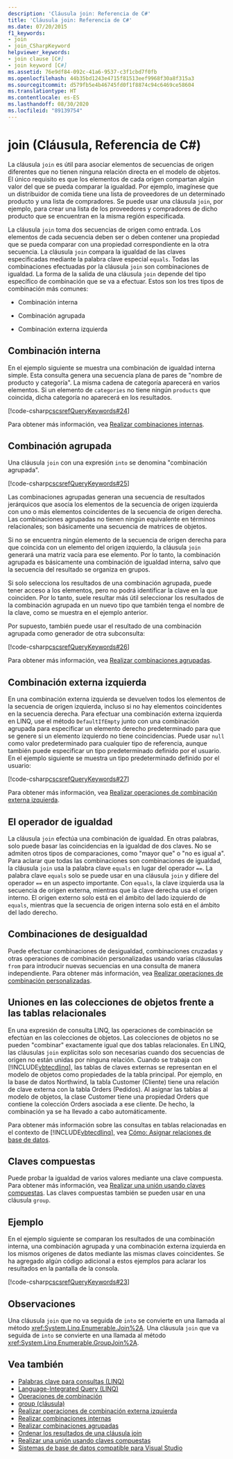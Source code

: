 ```yaml
---
description: 'Cláusula join: Referencia de C#'
title: 'Cláusula join: Referencia de C#'
ms.date: 07/20/2015
f1_keywords:
- join
- join_CSharpKeyword
helpviewer_keywords:
- join clause [C#]
- join keyword [C#]
ms.assetid: 76e9df84-092c-41a6-9537-c3f1cbd7f0fb
ms.openlocfilehash: 44b35bd1243e4715f81513eef9968f30a8f315a3
ms.sourcegitcommit: d579fb5e4b46745fd0f1f8874c94c6469ce58604
ms.translationtype: HT
ms.contentlocale: es-ES
ms.lasthandoff: 08/30/2020
ms.locfileid: "89139754"
---
```

# <a name="join-clause-c-reference"></a>join (Cláusula, Referencia de C#)

La cláusula `join` es útil para asociar elementos de secuencias de origen diferentes que no tienen ninguna relación directa en el modelo de objetos. El único requisito es que los elementos de cada origen compartan algún valor del que se pueda comparar la igualdad. Por ejemplo, imagínese que un distribuidor de comida tiene una lista de proveedores de un determinado producto y una lista de compradores. Se puede usar una cláusula `join`, por ejemplo, para crear una lista de los proveedores y compradores de dicho producto que se encuentran en la misma región especificada.

La cláusula `join` toma dos secuencias de origen como entrada. Los elementos de cada secuencia deben ser o deben contener una propiedad que se pueda comparar con una propiedad correspondiente en la otra secuencia. La cláusula `join` compara la igualdad de las claves especificadas mediante la palabra clave especial `equals`. Todas las combinaciones efectuadas por la cláusula `join` son combinaciones de igualdad. La forma de la salida de una cláusula `join` depende del tipo específico de combinación que se va a efectuar. Estos son los tres tipos de combinación más comunes:

- Combinación interna

- Combinación agrupada

- Combinación externa izquierda

## <a name="inner-join"></a>Combinación interna

En el ejemplo siguiente se muestra una combinación de igualdad interna simple. Esta consulta genera una secuencia plana de pares de "nombre de producto y categoría". La misma cadena de categoría aparecerá en varios elementos. Si un elemento de `categories` no tiene ningún `products` que coincida, dicha categoría no aparecerá en los resultados.

[!code-csharp[cscsrefQueryKeywords#24](~/samples/snippets/csharp/VS_Snippets_VBCSharp/CsCsrefQueryKeywords/CS/Join.cs#24)]

Para obtener más información, vea [Realizar combinaciones internas](../../linq/perform-inner-joins.md).

## <a name="group-join"></a>Combinación agrupada

Una cláusula `join` con una expresión `into` se denomina "combinación agrupada".

[!code-csharp[cscsrefQueryKeywords#25](~/samples/snippets/csharp/VS_Snippets_VBCSharp/CsCsrefQueryKeywords/CS/Join.cs#25)]

Las combinaciones agrupadas generan una secuencia de resultados jerárquicos que asocia los elementos de la secuencia de origen izquierda con uno o más elementos coincidentes de la secuencia de origen derecha. Las combinaciones agrupadas no tienen ningún equivalente en términos relacionales; son básicamente una secuencia de matrices de objetos.

Si no se encuentra ningún elemento de la secuencia de origen derecha para que coincida con un elemento del origen izquierdo, la cláusula `join` generará una matriz vacía para ese elemento. Por lo tanto, la combinación agrupada es básicamente una combinación de igualdad interna, salvo que la secuencia del resultado se organiza en grupos.

Si solo selecciona los resultados de una combinación agrupada, puede tener acceso a los elementos, pero no podrá identificar la clave en la que coinciden. Por lo tanto, suele resultar más útil seleccionar los resultados de la combinación agrupada en un nuevo tipo que también tenga el nombre de la clave, como se muestra en el ejemplo anterior.

Por supuesto, también puede usar el resultado de una combinación agrupada como generador de otra subconsulta:

[!code-csharp[cscsrefQueryKeywords#26](~/samples/snippets/csharp/VS_Snippets_VBCSharp/CsCsrefQueryKeywords/CS/Join.cs#26)]

Para obtener más información, vea [Realizar combinaciones agrupadas](../../linq/perform-grouped-joins.md).

## <a name="left-outer-join"></a>Combinación externa izquierda

En una combinación externa izquierda se devuelven todos los elementos de la secuencia de origen izquierda, incluso si no hay elementos coincidentes en la secuencia derecha. Para efectuar una combinación externa izquierda en LINQ, use el método `DefaultIfEmpty` junto con una combinación agrupada para especificar un elemento derecho predeterminado para que se genere si un elemento izquierdo no tiene coincidencias. Puede usar `null` como valor predeterminado para cualquier tipo de referencia, aunque también puede especificar un tipo predeterminado definido por el usuario. En el ejemplo siguiente se muestra un tipo predeterminado definido por el usuario:

[!code-csharp[cscsrefQueryKeywords#27](~/samples/snippets/csharp/VS_Snippets_VBCSharp/CsCsrefQueryKeywords/CS/Join.cs#27)]

Para obtener más información, vea [Realizar operaciones de combinación externa izquierda](../../linq/perform-left-outer-joins.md).

## <a name="the-equals-operator"></a>El operador de igualdad

La cláusula `join` efectúa una combinación de igualdad. En otras palabras, solo puede basar las coincidencias en la igualdad de dos claves. No se admiten otros tipos de comparaciones, como "mayor que" o "no es igual a". Para aclarar que todas las combinaciones son combinaciones de igualdad, la cláusula `join` usa la palabra clave `equals` en lugar del operador `==`. La palabra clave `equals` solo se puede usar en una cláusula `join` y difiere del operador `==` en un aspecto importante. Con `equals`, la clave izquierda usa la secuencia de origen externa, mientras que la clave derecha usa el origen interno. El origen externo solo está en el ámbito del lado izquierdo de `equals`, mientras que la secuencia de origen interna solo está en el ámbito del lado derecho.

## <a name="non-equijoins"></a>Combinaciones de desigualdad

Puede efectuar combinaciones de desigualdad, combinaciones cruzadas y otras operaciones de combinación personalizadas usando varias cláusulas `from` para introducir nuevas secuencias en una consulta de manera independiente. Para obtener más información, vea [Realizar operaciones de combinación personalizadas](../../linq/perform-custom-join-operations.md).

## <a name="joins-on-object-collections-vs-relational-tables"></a>Uniones en las colecciones de objetos frente a las tablas relacionales

En una expresión de consulta LINQ, las operaciones de combinación se efectúan en las colecciones de objetos. Las colecciones de objetos no se pueden "combinar" exactamente igual que dos tablas relacionales. En LINQ, las cláusulas `join` explícitas solo son necesarias cuando dos secuencias de origen no están unidas por ninguna relación. Cuando se trabaja con [!INCLUDE[vbtecdlinq](~/includes/vbtecdlinq-md.md)], las tablas de claves externas se representan en el modelo de objetos como propiedades de la tabla principal. Por ejemplo, en la base de datos Northwind, la tabla Customer (Cliente) tiene una relación de clave externa con la tabla Orders (Pedidos). Al asignar las tablas al modelo de objetos, la clase Customer tiene una propiedad Orders que contiene la colección Orders asociada a ese cliente. De hecho, la combinación ya se ha llevado a cabo automáticamente.

Para obtener más información sobre las consultas en tablas relacionadas en el contexto de [!INCLUDE[vbtecdlinq](~/includes/vbtecdlinq-md.md)], vea [Cómo: Asignar relaciones de base de datos](../../../framework/data/adonet/sql/linq/how-to-map-database-relationships.md).

## <a name="composite-keys"></a>Claves compuestas

Puede probar la igualdad de varios valores mediante una clave compuesta. Para obtener más información, vea [Realizar una unión usando claves compuestas](../../linq/join-by-using-composite-keys.md). Las claves compuestas también se pueden usar en una cláusula `group`.

## <a name="example"></a>Ejemplo

En el ejemplo siguiente se comparan los resultados de una combinación interna, una combinación agrupada y una combinación externa izquierda en los mismos orígenes de datos mediante las mismas claves coincidentes. Se ha agregado algún código adicional a estos ejemplos para aclarar los resultados en la pantalla de la consola.

[!code-csharp[cscsrefQueryKeywords#23](~/samples/snippets/csharp/VS_Snippets_VBCSharp/CsCsrefQueryKeywords/CS/Join.cs#23)]

## <a name="remarks"></a>Observaciones

Una cláusula `join` que no va seguida de `into` se convierte en una llamada al método <xref:System.Linq.Enumerable.Join%2A>. Una cláusula `join` que va seguida de `into` se convierte en una llamada al método <xref:System.Linq.Enumerable.GroupJoin%2A>.

## <a name="see-also"></a>Vea también

- [Palabras clave para consultas (LINQ)](query-keywords.md)
- [Language-Integrated Query (LINQ)](../../linq/index.md)
- [Operaciones de combinación](../../programming-guide/concepts/linq/join-operations.md)
- [group (cláusula)](group-clause.md)
- [Realizar operaciones de combinación externa izquierda](../../linq/perform-left-outer-joins.md)
- [Realizar combinaciones internas](../../linq/perform-inner-joins.md)
- [Realizar combinaciones agrupadas](../../linq/perform-grouped-joins.md)
- [Ordenar los resultados de una cláusula join](../../linq/order-the-results-of-a-join-clause.md)
- [Realizar una unión usando claves compuestas](../../linq/join-by-using-composite-keys.md)
- [Sistemas de base de datos compatible para Visual Studio](/visualstudio/data-tools/installing-database-systems-tools-and-samples)

